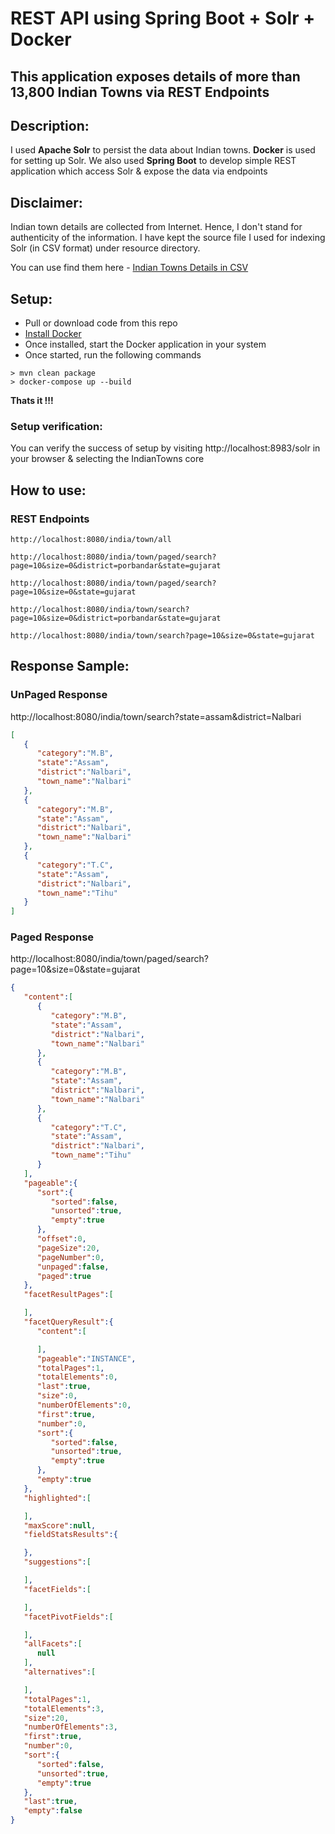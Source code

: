 # REST API using Spring Boot + Solr + Docker

## This application exposes details of more than 13,800 Indian Towns via REST Endpoints

## Description:

I used **Apache Solr** to persist the data about Indian towns. **Docker** is used for setting up Solr. We also used **Spring Boot** to develop simple REST application which access Solr & expose the data via endpoints

## Disclaimer: 

Indian town details are collected from Internet. Hence, I don't stand for authenticity of the information. I have kept the source file I used for indexing Solr (in CSV format) under resource directory. 

You can use find them here - [Indian Towns Details in CSV](https://github.com/iamvickyav/SpringBoot-Solr-Using-Docker/tree/master/src/main/resources/solr_index_source)

## Setup:

 - Pull or download code from this repo
 - [Install Docker](https://docs.docker.com/install/) 
 - Once installed, start the Docker application in your system
 - Once started, run the following commands

```
> mvn clean package
> docker-compose up --build
```

**Thats it !!!** 
### Setup verification:
You can verify the success of setup by visiting http://localhost:8983/solr in your browser & selecting the IndianTowns core

## How to use:

### REST Endpoints

```
http://localhost:8080/india/town/all

http://localhost:8080/india/town/paged/search?page=10&size=0&district=porbandar&state=gujarat

http://localhost:8080/india/town/paged/search?page=10&size=0&state=gujarat

http://localhost:8080/india/town/search?page=10&size=0&district=porbandar&state=gujarat

http://localhost:8080/india/town/search?page=10&size=0&state=gujarat

```

## Response Sample:

### UnPaged Response

http://localhost:8080/india/town/search?state=assam&district=Nalbari

```json
[  
   {  
      "category":"M.B",
      "state":"Assam",
      "district":"Nalbari",
      "town_name":"Nalbari"
   },
   {  
      "category":"M.B",
      "state":"Assam",
      "district":"Nalbari",
      "town_name":"Nalbari"
   },
   {  
      "category":"T.C",
      "state":"Assam",
      "district":"Nalbari",
      "town_name":"Tihu"
   }
]
```

### Paged Response
http://localhost:8080/india/town/paged/search?page=10&size=0&state=gujarat

```json
{
   "content":[
      {
         "category":"M.B",
         "state":"Assam",
         "district":"Nalbari",
         "town_name":"Nalbari"
      },
      {
         "category":"M.B",
         "state":"Assam",
         "district":"Nalbari",
         "town_name":"Nalbari"
      },
      {
         "category":"T.C",
         "state":"Assam",
         "district":"Nalbari",
         "town_name":"Tihu"
      }
   ],
   "pageable":{
      "sort":{
         "sorted":false,
         "unsorted":true,
         "empty":true
      },
      "offset":0,
      "pageSize":20,
      "pageNumber":0,
      "unpaged":false,
      "paged":true
   },
   "facetResultPages":[

   ],
   "facetQueryResult":{
      "content":[

      ],
      "pageable":"INSTANCE",
      "totalPages":1,
      "totalElements":0,
      "last":true,
      "size":0,
      "numberOfElements":0,
      "first":true,
      "number":0,
      "sort":{
         "sorted":false,
         "unsorted":true,
         "empty":true
      },
      "empty":true
   },
   "highlighted":[

   ],
   "maxScore":null,
   "fieldStatsResults":{

   },
   "suggestions":[

   ],
   "facetFields":[

   ],
   "facetPivotFields":[

   ],
   "allFacets":[
      null
   ],
   "alternatives":[

   ],
   "totalPages":1,
   "totalElements":3,
   "size":20,
   "numberOfElements":3,
   "first":true,
   "number":0,
   "sort":{
      "sorted":false,
      "unsorted":true,
      "empty":true
   },
   "last":true,
   "empty":false
}
```
